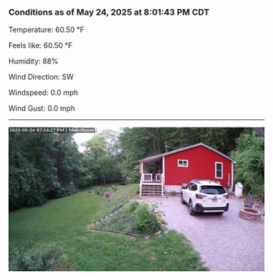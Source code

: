 ### Conditions as of May 24, 2025 at 8:01:43 PM CDT 

Temperature: 60.50 &deg;F

Feels like: 60.50 &deg;F

Humidity: 88%

Wind Direction: SW

Windspeed: 0.0 mph

Wind Gust: 0.0 mph

---

<img src="./images/latest.jpeg"/>

